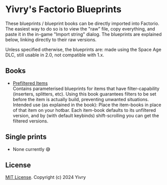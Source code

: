# Yivry's Factorio Blueprints

These blueprints / blueprint books can be directly imported into Factorio. The easiest way to do so is to view the "raw" file, copy everything, and paste it in the in-game "Import string" dialog. The blueprints are explained below, linking directly to their raw versions.

Unless specified otherwise, the blueprints are: made using the Space Age DLC, still usable in 2.0, not compatible with 1.x.

## Books

* [Prefiltered Items](https://github.com/yivry/factorio-blueprints/raw/refs/heads/main/prefiltered-items)  
  Contains parameterised blueprints for items that have filter-capability (inserters, splitters, etc). Using this book guarantees filters to be set before the item is actually build, preventing unwanted situations.  
  Intended use (as explained in the book): Place the item-books in place of that item on your hotbar. Each item-book defaults to its unfiltered version, and by (with default keybinds) shift-scrolling you can get the filtered versions.

## Single prints

* None currently 😅

## License

[MIT License](LICENSE). Copyright (c) 2024 Yivry
